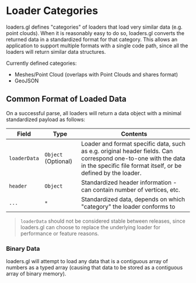 # Loader Categories

loaders.gl defines "categories" of loaders that load very similar data (e.g. point clouds). When it is reasonably easy to do so, loaders.gl converts the returned data in a standardized format for that category. This allows an application to support multiple formats with a single code path, since all the loaders will return similar data structures.


Currently defined categories:

* Meshes/Point Cloud (overlaps with Point Clouds and shares format)
* GeoJSON


## Common Format of Loaded Data

On a successful parse, all loaders will return a data object with a minimal standardized payload as follows:

| Field | Type | Contents |
| ---   | --- | --- |
| `loaderData` | `Object` (Optional) |  Loader and format specific data, such as e.g. original header fields. Can correspond one-to-one with the data in the specific file format itself, or be defined by the loader. |
| `header`       | `Object` | Standardized header information - can contain number of vertices, etc. |
| `...`          | `*` | Standardized data, depends on which "category" the loader conforms to |

> `loaderData` should not be considered stable between releases, since loaders.gl can choose to replace the underlying loader for performance or feature reasons.


### Binary Data

loaders.gl will attempt to load any data that is a contiguous array of numbers as a typed array (causing that data to be stored as a contiguous array of binary memory).
